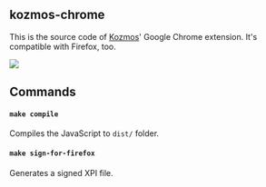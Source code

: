 ## kozmos-chrome

This is the source code of [Kozmos](http://getkozmos.com)' Google Chrome extension. It's compatible with Firefox, too.

![](https://cldup.com/Zysda2MmFJ.png)

## Commands

#### `make compile`

Compiles the JavaScript to `dist/` folder.

#### `make sign-for-firefox`

Generates a signed XPI file. 
